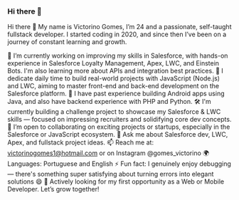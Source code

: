 ### Hi there 👋

Hi there 👋
My name is Victorino Gomes, I’m 24 and a passionate, self-taught fullstack developer. I started coding in 2020, and since then I’ve been on a journey of constant learning and growth.

🔭 I’m currently working on improving my skills in Salesforce, with hands-on experience in Salesforce Loyalty Management, Apex, LWC, and Einstein Bots. I'm also learning more about APIs and integration best practices.
🌱 I dedicate daily time to build real-world projects with JavaScript (Node.js) and LWC, aiming to master front-end and back-end development on the Salesforce platform.
📱 I have past experience building Android apps using Java, and also have backend experience with PHP and Python.
🛠️ I'm currently building a challenge project to showcase my Salesforce & LWC skills — focused on impressing recruiters and solidifying core dev concepts.
🤝 I’m open to collaborating on exciting projects or startups, especially in the Salesforce or JavaScript ecosystem.
💬 Ask me about Salesforce dev, LWC, Apex, and fullstack project ideas.
📫 Reach me at: victorinogomes1@hotmail.com or on Instagram @gomes_victorino
🌍 Languages: Portuguese and English
⚡ Fun fact: I genuinely enjoy debugging — there's something super satisfying about turning errors into elegant solutions 😄
🚀 Actively looking for my first opportunity as a Web or Mobile Developer. Let’s grow together!
